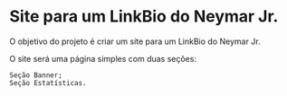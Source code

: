 # Site para um LinkBio do Neymar Jr.

O objetivo do projeto é criar um site para um LinkBio do Neymar Jr.

O site será uma página simples com duas seções:

    Seção Banner;
    Seção Estatísticas.